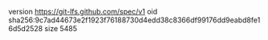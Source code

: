 version https://git-lfs.github.com/spec/v1
oid sha256:9c7ad44673e2f1923f76188730d4edd38c8366df99176dd9eabd8fe16d5d2528
size 5485
